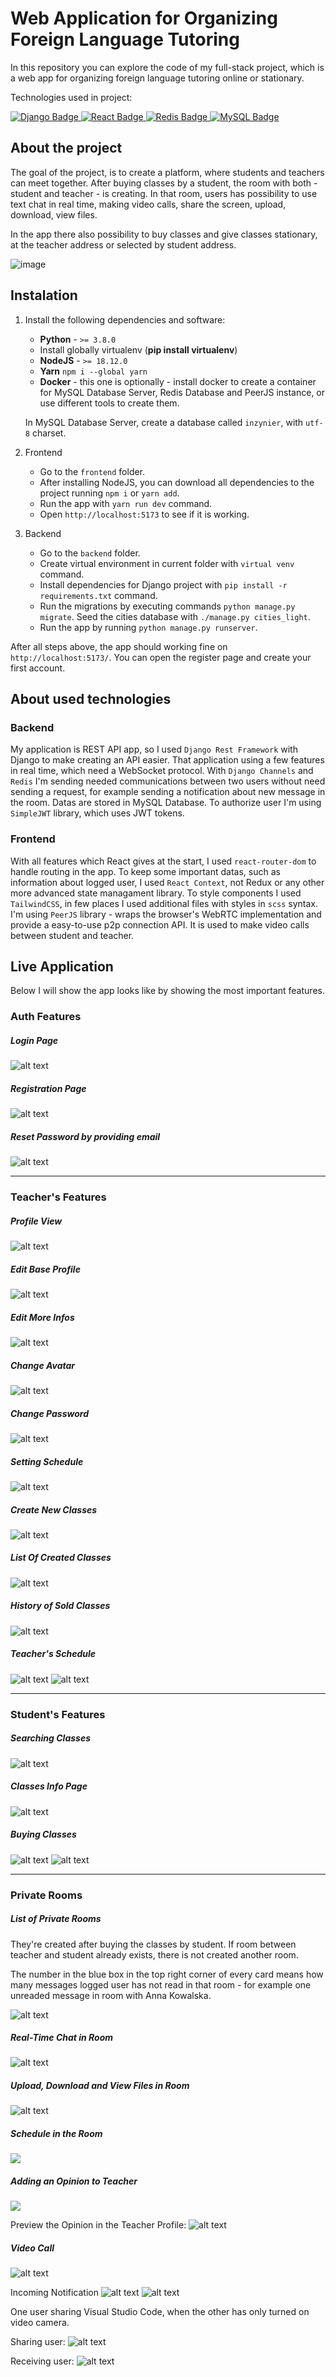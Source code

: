 # Web Application for Organizing Foreign Language Tutoring

In this repository you can explore the code of my full-stack project, which is a web app for organizing foreign language tutoring online or stationary.

Technologies used in project:

<div id="badges">
  <a href="#">
    <img src="https://img.shields.io/badge/django-%23092E20.svg?style=for-the-badge&logo=django&logoColor=white" alt="Django Badge"/>
  </a>
  <a href="#">
    <img src="https://img.shields.io/badge/react-%2320232a.svg?style=for-the-badge&logo=react&logoColor=%2361DAFB" alt="React Badge"/>
  </a>
  <a href="#">
    <img src="https://img.shields.io/badge/redis-%23DD0031.svg?style=for-the-badge&logo=redis&logoColor=white" alt="Redis Badge"/>
  </a>
  <a href="#">
    <img src="https://img.shields.io/badge/mysql-4479A1.svg?style=for-the-badge&logo=mysql&logoColor=white" alt="MySQL Badge"/>
  </a>
</div>

## About the project

The goal of the project, is to create a platform, where students and teachers can meet together. After buying classes by a student, the room with both - student and teacher - is creating.
In that room, users has possibility to use text chat in real time, making video calls, share the screen, upload, download, view files.

In the app there also possibility to buy classes and give classes stationary, at the teacher address or selected by student address.

![image](https://github.com/Kstyk/Web-Application-for-Organizing-Foreign-Language-Tutoring/assets/80002380/a17cfa25-1cca-419e-81e7-6b5f7f827d54)

## Instalation

1. Install the following dependencies and software:

   - **Python** - `>= 3.8.0`
   - Install globally virtualenv (**pip install virtualenv**)
   - **NodeJS** - `>= 18.12.0`
   - **Yarn** `npm i --global yarn`
   - **Docker** - this one is optionally - install docker to create a container for MySQL Database Server, Redis Database and PeerJS instance, or use different tools to create them.

   In MySQL Database Server, create a database called `inzynier`, with `utf-8` charset.

2. Frontend

   - Go to the `frontend` folder.
   - After installing NodeJS, you can download all dependencies to the project running `npm i` or `yarn add`.
   - Run the app with `yarn run dev` command.
   - Open `http://localhost:5173` to see if it is working.

3. Backend
   - Go to the `backend` folder.
   - Create virtual environment in current folder with `virtual venv` command.
   - Install dependencies for Django project with `pip install -r requirements.txt` command.
   - Run the migrations by executing commands `python manage.py migrate`. Seed the cities database with `./manage.py cities_light`.
   - Run the app by running `python manage.py runserver`.

After all steps above, the app should working fine on `http://localhost:5173/`. You can open the register page and create your first account.

## About used technologies

### Backend

My application is REST API app, so I used `Django Rest Framework` with Django to make creating an API easier. That application using a few features in real time, which need a WebSocket protocol. With `Django Channels` and `Redis` I'm sending needed communications between two users without need sending a request, for example sending a notification about new message in the room. Datas are stored in MySQL Database. To authorize user I'm using `SimpleJWT` library, which uses JWT tokens.

### Frontend

With all features which React gives at the start, I used `react-router-dom` to handle routing in the app. To keep some important datas, such as information about logged user, I used `React Context`, not Redux or any other more advanced state managament library. To style components I used `TailwindCSS`, in few places I used additional files with styles in `scss` syntax. I'm using `PeerJS` library - wraps the browser's WebRTC implementation and provide a easy-to-use p2p connection API. It is used to make video calls between student and teacher.

## Live Application

Below I will show the app looks like by showing the most important features.

### Auth Features

##### Login Page

![alt text](image-2.png)

##### Registration Page

![alt text](image-1.png)

##### Reset Password by providing email

![alt text](image-3.png)

<hr />

### Teacher's Features

##### Profile View

![alt text](image-4.png)

##### Edit Base Profile

![alt text](image-5.png)

##### Edit More Infos

![alt text](image-6.png)

##### Change Avatar

![alt text](image-7.png)

##### Change Password

![alt text](image-8.png)

##### Setting Schedule

![alt text](image-9.png)

##### Create New Classes

![alt text](image-10.png)

##### List Of Created Classes

![alt text](image-11.png)

##### History of Sold Classes

![alt text](image-12.png)

##### Teacher's Schedule

![alt text](image-13.png)
![alt text](image-14.png)

<hr />

### Student's Features

##### Searching Classes

![alt text](image-15.png)

##### Classes Info Page

![alt text](image-16.png)

##### Buying Classes

![alt text](image-17.png)
![alt text](image-18.png)

<hr />

### Private Rooms

##### List of Private Rooms

They're created after buying the classes by student. If room between teacher and student already exists, there is not created another room.

The number in the blue box in the top right corner of every card means how many messages logged user has not read in that room - for example one unreaded message in room with Anna Kowalska.

![alt text](image-20.png)

##### Real-Time Chat in Room

![alt text](image-21.png)

##### Upload, Download and View Files in Room

![alt text](image-22.png)

##### Schedule in the Room

![](image-23.png)

##### Adding an Opinion to Teacher

![](image-24.png)

Preview the Opinion in the Teacher Profile:
![alt text](image-25.png)

##### Video Call

![alt text](image-26.png)

Incoming Notification
![alt text](image-27.png)
![alt text](image-28.png)

One user sharing Visual Studio Code, when the other has only turned on video camera.

Sharing user:
![alt text](image-29.png)

Receiving user:
![alt text](image-30.png)
